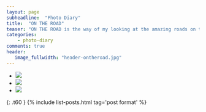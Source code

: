 ```yaml
---
layout: page
subheadline:  "Photo Diary"
title:  "ON THE ROAD"
teaser: "ON THE ROAD is the way of my looking at the amazing roads on the world. I hope you will enjoy it"
categories:
    - photo-diary
comments: true
header:
   image_fullwidth: "header-ontheroad.jpg"
---
```



<ul class="clearing-thumbs small-block-grid-3" data-clearing>
  <li><a href="https://download.unsplash.com/photo-1431866882364-e7d0880c5a01"><img  data-caption="Sapa's road" class="th" src="{{ site.url }}/images/thumbs-photo-diary/on-the-road/thumb-road1.jpg"></a></li>
  <li><a href="https://download.unsplash.com/photo-1431867204310-08528e8353bc"><img  data-caption="Ly Son's road" class="th" src="{{ site.url }}/images/thumbs-photo-diary/on-the-road/thumb-road2.jpg"></a></li>
  <li><a href="https://download.unsplash.com/photo-1431867351497-96d486aa028f"><img  data-caption="Binh Thuan's road" class="th" src="{{ site.url }}/images/thumbs-photo-diary/on-the-road/thumb-road3.jpg"></a></li>
</ul>



{: .t60 }
{% include list-posts.html tag='post format' %}



 [1]: #